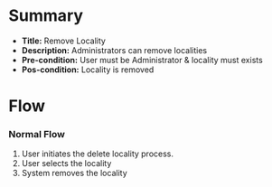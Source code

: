 # Summary

- **Title:** Remove Locality
- **Description:** Administrators can remove localities
- **Pre-condition:** User must be Administrator & locality must exists
- **Pos-condition:** Locality is removed

# Flow

### Normal Flow

1. User initiates the delete locality process.
2. User selects the locality
3. System removes the locality

